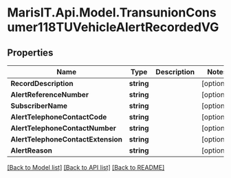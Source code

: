 
# MarisIT.Api.Model.TransunionConsumer118TUVehicleAlertRecordedVG

## Properties

Name | Type | Description | Notes
------------ | ------------- | ------------- | -------------
**RecordDescription** | **string** |  | [optional] 
**AlertReferenceNumber** | **string** |  | [optional] 
**SubscriberName** | **string** |  | [optional] 
**AlertTelephoneContactCode** | **string** |  | [optional] 
**AlertTelephoneContactNumber** | **string** |  | [optional] 
**AlertTelephoneContactExtension** | **string** |  | [optional] 
**AlertReason** | **string** |  | [optional] 

[[Back to Model list]](../README.md#documentation-for-models)
[[Back to API list]](../README.md#documentation-for-api-endpoints)
[[Back to README]](../README.md)


